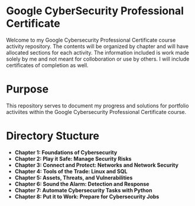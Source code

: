# Google CyberSecurity Professional Certificate

Welcome to my Google Cybersecurity Professional Certificate course activity repository. The contents will be organized by chapter and will have allocated sections for each activity. The information included is work made solely by me and not meant for colloboration or use by others. I will include certificates of completion as well. 

# Purpose

This repository serves to document my progress and solutions for portfolio activiites within the Google Cybersecurity Professional Certificate course. 

# Directory Stucture

- <b>Chapter 1: Foundations of Cybersecurity</b>
- <b>Chapter 2: Play it Safe: Manage Security Risks</b>
- <b>Chapter 3: Connect and Protect: Networks and Network Security</b>
- <b>Chapter 4: Tools of the Trade: Linux and SQL</b>
- <b>Chapter 5: Assets, Threats, and Vulnerabilities</b>
- <b>Chapter 6: Sound the Alarm: Detection and Response</b>
- <b>Chapter 7: Automate Cybersecurity Tasks with Python</b>
- <b>Chapter 8: Put it to Work: Prepare for Cybersecurity Jobs</b>
